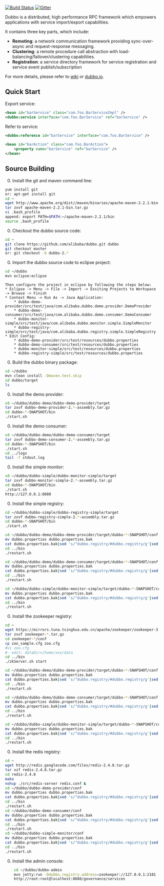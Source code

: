 [![Build Status](https://travis-ci.org/alibaba/dubbo.svg?branch=master)](https://travis-ci.org/alibaba/dubbo) [![Gitter](https://badges.gitter.im/alibaba/dubbo.svg)](https://gitter.im/alibaba/dubbo?utm_source=badge&utm_medium=badge&utm_campaign=pr-badge)

Dubbo is a distributed, high performance RPC framework which empowers applications with service import/export capabilities.

It contains three key parts, which include:

* **Remoting**: a network communication framework providing sync-over-async and request-response messaging.
* **Clustering**: a remote procedure call abstraction with load-balancing/failover/clustering capabilities.
* **Registration**: a service directory framework for service registration and service event publish/subscription

For more details, please refer to [wiki](https://github.com/alibaba/dubbo/wiki) or [dubbo.io](http://dubbo.io).

## Quick Start


Export service:

```xml
<bean id="barService" class="com.foo.BarServiceImpl" />
<dubbo:service interface="com.foo.BarService" ref="barService" />
```

Refer to service:

```xml
<dubbo:reference id="barService" interface="com.foo.BarService" />
	
<bean id="barAction" class="com.foo.BarAction">
    <property name="barService" ref="barService" />
</bean>
```

## Source Building


0. Install the git and maven command line:

```sh
yum install git
or: apt-get install git
cd ~
wget http://www.apache.org/dist//maven/binaries/apache-maven-2.2.1-bin.tar.gz
tar zxvf apache-maven-2.2.1-bin.tar.gz
vi .bash_profile
append: export PATH=$PATH:~/apache-maven-2.2.1/bin
source .bash_profile
```

0. Checkout the dubbo source code:

```sh
cd ~
git clone https://github.com/alibaba/dubbo.git dubbo
git checkout master
or: git checkout -b dubbo-2.*
```

0. Import the dubbo source code to eclipse project:

```sh
cd ~/dubbo
mvn eclipse:eclipse
```

    Then configure the project in eclipse by following the steps below:
    * Eclipse -> Menu -> File -> Import -> Exsiting Projects to Workspace -> Browse -> Finish
    * Context Menu -> Run As -> Java Application:
        * dubbo-demo-provider/src/test/java/com.alibaba.dubbo.demo.provider.DemoProvider
        * dubbo-demo-consumer/src/test/java/com.alibaba.dubbo.demo.consumer.DemoConsumer
        * dubbo-monitor-simple/src/test/java/com.alibaba.dubbo.monitor.simple.SimpleMonitor
        * dubbo-registry-simple/src/test/java/com.alibaba.dubbo.registry.simple.SimpleRegistry
    * Edit Config:
        * dubbo-demo-provider/src/test/resources/dubbo.properties
        * dubbo-demo-consumer/src/test/resources/dubbo.properties
        * dubbo-monitor-simple/src/test/resources/dubbo.properties
        * dubbo-registry-simple/src/test/resources/dubbo.properties

0. Build the dubbo binary package:

```sh
cd ~/dubbo
mvn clean install -Dmaven.test.skip
cd dubbo/target
ls
```

0. Install the demo provider:

```sh
cd ~/dubbo/dubbo-demo/dubbo-demo-provider/target
tar zxvf dubbo-demo-provider-2.*-assembly.tar.gz
cd dubbo-*-SNAPSHOT/bin
./start.sh
```

0. Install the demo consumer:

```sh
cd ~/dubbo/dubbo-demo/dubbo-demo-consumer/target
tar zxvf dubbo-demo-consumer-2.*-assembly.tar.gz
cd dubbo-*-SNAPSHOT/bin
./start.sh
cd ../logs
tail -f stdout.log
```

0. Install the simple monitor:

```sh
cd ~/dubbo/dubbo-simple/dubbo-monitor-simple/target
tar zxvf dubbo-monitor-simple-2.*-assembly.tar.gz
cd dubbo-*-SNAPSHOT/bin
./start.sh
http://127.0.0.1:8080
```

0. Install the simple registry:

```sh
cd ~/dubbo/dubbo-simple/dubbo-registry-simple/target
tar zxvf dubbo-registry-simple-2.*-assembly.tar.gz
cd dubbo-*-SNAPSHOT/bin
./start.sh

cd ~/dubbo/dubbo-demo/dubbo-demo-provider/target/dubbo-*-SNAPSHOT/conf
mv dubbo.properties dubbo.properties.bak
cat dubbo.properties.bak|sed 's/^dubbo.registry/#dubbo.registry/g'|sed 's/^#dubbo.registry.address=zookeeper/dubbo.registry.address=dubbo/g' > dubbo.properties
cd ../bin
./restart.sh

cd ~/dubbo/dubbo-demo/dubbo-demo-consumer/target/dubbo-*-SNAPSHOT/conf
mv dubbo.properties dubbo.properties.bak
cat dubbo.properties.bak|sed 's/^dubbo.registry/#dubbo.registry/g'|sed 's/^#dubbo.registry.address=zookeeper/dubbo.registry.address=dubbo/g' > dubbo.properties
cd ../bin
./restart.sh

cd ~/dubbo/dubbo-simple/dubbo-monitor-simple/target/dubbo-*-SNAPSHOT/conf
mv dubbo.properties dubbo.properties.bak
cat dubbo.properties.bak|sed 's/^dubbo.registry/#dubbo.registry/g'|sed 's/^#dubbo.registry.address=zookeeper/dubbo.registry.address=dubbo/g' > dubbo.properties
cd ../bin
./restart.sh
```

0. Install the zookeeper registry:

```sh
cd ~
wget https://mirrors.tuna.tsinghua.edu.cn/apache/zookeeper/zookeeper-3.4.10/zookeeper-3.4.10.tar.gz
tar zxvf zookeeper-*.tar.gz
cd zookeeper-*/conf
cp zoo_sample.cfg zoo.cfg
#vi zoo.cfg
#- edit: dataDir=/home/xxx/data
cd ../bin
./zkServer.sh start

cd ~/dubbo/dubbo-demo/dubbo-demo-provider/target/dubbo-*-SNAPSHOT/conf
mv dubbo.properties dubbo.properties.bak
cat dubbo.properties.bak|sed 's/^dubbo.registry/#dubbo.registry/g'|sed 's/^#dubbo.registry.address=zookeeper/dubbo.registry.address=zookeeper/g' > dubbo.properties
cd ../bin
./restart.sh

cd ~/dubbo/dubbo-demo/dubbo-demo-consumer/target/dubbo-*-SNAPSHOT/conf
mv dubbo.properties dubbo.properties.bak
cat dubbo.properties.bak|sed 's/^dubbo.registry/#dubbo.registry/g'|sed 's/^#dubbo.registry.address=zookeeper/dubbo.registry.address=zookeeper/g' > dubbo.properties
cd ../bin
./restart.sh

cd ~/dubbo/dubbo-simple/dubbo-monitor-simple/target/dubbo-*-SNAPSHOT/conf
mv dubbo.properties dubbo.properties.bak
cat dubbo.properties.bak|sed 's/^dubbo.registry/#dubbo.registry/g'|sed 's/^#dubbo.registry.address=zookeeper/dubbo.registry.address=zookeeper/g' > dubbo.properties
cd ../bin
./restart.sh
```

0. Install the redis registry:

```sh
cd ~
wget http://redis.googlecode.com/files/redis-2.4.8.tar.gz
tar xzf redis-2.4.8.tar.gz
cd redis-2.4.8
make
nohup ./src/redis-server redis.conf &
cd ~/dubbo/dubbo-demo-provider/conf
mv dubbo.properties dubbo.properties.bak
cat dubbo.properties.bak|sed 's/^dubbo.registry/#dubbo.registry/g'|sed 's/^#dubbo.registry.address=zookeeper/dubbo.registry.address=redis/g' > dubbo.properties
cd ../bin
./restart.sh
cd ~/dubbo/dubbo-demo-consumer/conf
mv dubbo.properties dubbo.properties.bak
cat dubbo.properties.bak|sed 's/^dubbo.registry/#dubbo.registry/g'|sed 's/^#dubbo.registry.address=zookeeper/dubbo.registry.address=redis/g' > dubbo.properties
cd ../bin
./restart.sh
cd ~/dubbo/dubbo-simple-monitor/conf
mv dubbo.properties dubbo.properties.bak
cat dubbo.properties.bak|sed 's/^dubbo.registry/#dubbo.registry/g'|sed 's/^#dubbo.registry.address=zookeeper/dubbo.registry.address=redis/g' > dubbo.properties
cd ../bin
./restart.sh
```

0. Install the admin console:

```sh
    cd ~/dubbo/dubbo-admin
    mvn jetty:run -Ddubbo.registry.address=zookeeper://127.0.0.1:2181
    http://root:root@localhost:8080/governance/services
```

